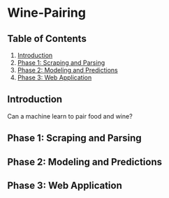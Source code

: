 # Wine-Pairing
## Table of Contents
1. [Introduction](#introduction)
2. [Phase 1: Scraping and Parsing](#paragraph1)
3. [Phase 2: Modeling and Predictions](#paragraph2)
4. [Phase 3: Web Application](#p3)

## Introduction <a name="introduction"></a>
Can a machine learn to pair food and wine?

## Phase 1: Scraping and Parsing <a name="paragraph1"></a>


## Phase 2: Modeling and Predictions <a name="paragraph2"></a>


## Phase 3: Web Application <a name="p3"></a>



